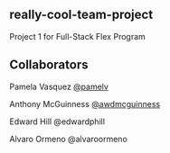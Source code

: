 ## really-cool-team-project

Project 1 for Full-Stack Flex Program

## Collaborators

Pamela Vasquez [@pamelv](https://github.com/pamelv)

Anthony McGuinness [@awdmcguinness](https://github.com/awdmcguinness)

Edward Hill @edwardphill

Alvaro Ormeno @alvaroormeno
